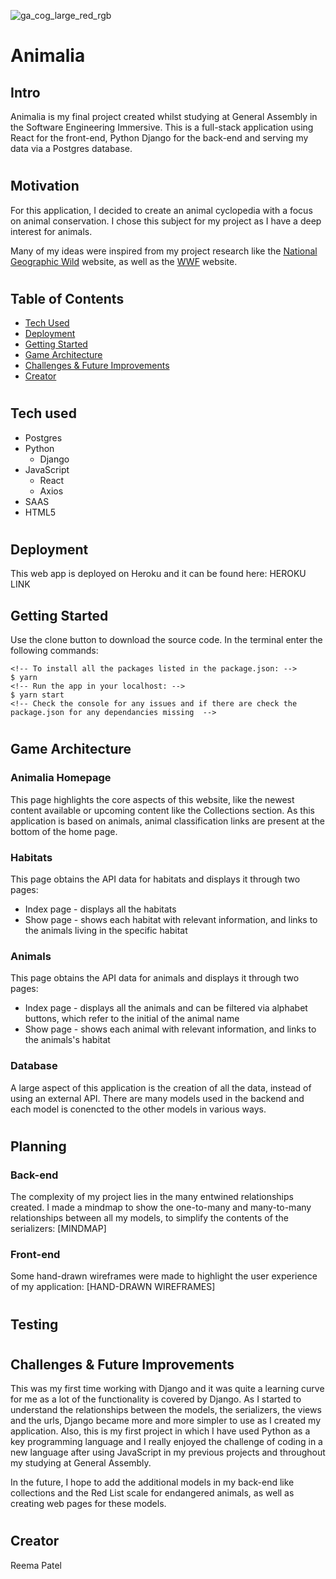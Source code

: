 ![ga_cog_large_red_rgb](https://cloud.githubusercontent.com/assets/40461/8183776/469f976e-1432-11e5-8199-6ac91363302b.png)

# Animalia


## Intro
Animalia is my final project created whilst studying at General Assembly in the Software Engineering Immersive. This is a full-stack application using React for the front-end, Python Django for the back-end and serving my data via a Postgres database.

#
## Motivation
For this application, I decided to create an animal cyclopedia with a focus on animal conservation. I chose this subject for my project as I have a deep interest for animals.

Many of my ideas were inspired from my project research like the [National Geographic Wild](https://www.nationalgeographic.com/animals/facts-pictures/) website, as well as the [WWF](https://www.worldwildlife.org/species) website.

#
## Table of Contents
- [Tech Used](##tech-used)
- [Deployment](##deployment)
- [Getting Started](##getting-started)
- [Game Architecture](##game-architecture)
- [Challenges & Future Improvements](##challenges-&-future-improvements)
- [Creator](##creator)


#
## Tech used
* Postgres
* Python
    * Django
* JavaScript
    * React
    * Axios
* SAAS
* HTML5


#
## Deployment
This web app is deployed on Heroku and it can be found here: HEROKU LINK


## Getting Started
Use the clone button to download the source code. In the terminal enter the following commands:

```
<!-- To install all the packages listed in the package.json: -->
$ yarn
<!-- Run the app in your localhost: -->
$ yarn start
<!-- Check the console for any issues and if there are check the package.json for any dependancies missing  -->
```

#
## Game Architecture

### Animalia Homepage
This page highlights the core aspects of this website, like the newest content available or upcoming content like the Collections section. As this application is based on animals, animal classification links are present at the bottom of the home page.

### Habitats
This page obtains the API data for habitats and displays it through two pages:
* Index page - displays all the habitats
* Show page - shows each habitat with relevant information, and links to the animals living in the specific habitat

### Animals
This page obtains the API data for animals and displays it through two pages:
* Index page - displays all the animals and can be filtered via alphabet buttons, which refer to the initial of the animal name
* Show page - shows each animal with relevant information, and links to the animals's habitat

### Database
A large aspect of this application is the creation of all the data, instead of using an external API. There are many models used in the backend and each model is conencted to the other models in various ways.

#
## Planning
### Back-end
The complexity of my project lies in the many entwined relationships created. I made a mindmap to show the one-to-many and many-to-many relationships between all my models, to simplify the contents of the serializers:
[MINDMAP]

### Front-end
Some hand-drawn wireframes were made to highlight the user experience of my application:
[HAND-DRAWN WIREFRAMES]

#
## Testing


#
## Challenges & Future Improvements
This was my first time working with Django and it was quite a learning curve for me as a lot of the functionality is covered by Django. As I started to understand the relationships between the models, the serializers, the views and the urls, Django became more and more simpler to use as I created my application. Also, this is my first project in which I have used Python as a key programming language and I really enjoyed the challenge of coding in a new language after using JavaScript in my previous projects and throughout my studying at General Assembly. 

In the future, I hope to add the additional models in my back-end like collections and the Red List scale for endangered animals, as well as creating web pages for these models.


#
## Creator
Reema Patel